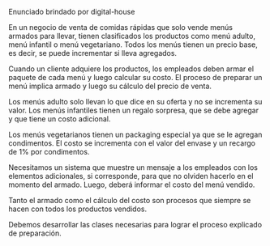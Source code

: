 Enunciado brindado por digital-house


En un negocio de venta de comidas rápidas que solo vende menús armados para llevar,
tienen clasificados los productos como menú adulto, menú infantil o menú vegetariano.
Todos los menús tienen un precio base, es decir, se puede incrementar si lleva agregados.

Cuando un cliente adquiere los productos, los empleados deben armar el paquete de cada
menú y luego calcular su costo. El proceso de preparar un menú implica armado y luego
su cálculo del precio de venta.

Los menús adulto solo llevan lo que dice en su oferta y no se incrementa su valor. Los
menús infantiles tienen un regalo sorpresa, que se debe agregar y que tiene un costo
adicional.

Los menús vegetarianos tienen un packaging especial ya que se le agregan condimentos. El
costo se incrementa con el valor del envase y un recargo de 1% por condimentos.

Necesitamos un sistema que muestre un mensaje a los empleados con los elementos
adicionales, si corresponde, para que no olviden hacerlo en el momento del armado.
Luego, deberá informar el costo del menú vendido.

Tanto el armado como el cálculo del costo son procesos que siempre se hacen con todos
los productos vendidos.

Debemos desarrollar las clases necesarias para lograr el proceso explicado de
preparación.
